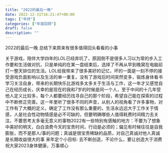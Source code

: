 ```yaml
---
title: "2022的最后一晚"
date: 2022-12-31T16:21:47+08:00
tags: ["年终"]
categories: ["年度回顾"]
draft: false
description: ""
---
```


2022的最后一晚
​总结下来原来有很多值得回头看看的小事

​关于游戏，陪伴大学四年的LOL已经弃坑了，原因倒不是很多人习以为常的步入工作要和生活做对抗，只是单纯的在某一盘结束后，选择了不再从早到晚窝在电脑前打一整天排位的生活。LOL给我带来了很多美好的记忆，坏的一面是一刻不停的接受游戏负面影响以及生活的单一重复。没有了游戏后时间突然变多，锻炼身体看书学习关注自身，带来的长期快乐比游戏多太多
​
​关于生活与工作，这一年才又感觉自己在经历成长，庆幸的是现在的我和7岁的时候是同一个人，至于中间的十几年受他人定义比较多，每个人都要经历找寻自己的那个阶段，希望自己能在探索的过程中不断修正完善。这一年里听了很多不同的声音，从别人的视角看了许多事物，对工作有了大概的定义，确定了工作没有那么重要的，生活永远远大于工作
​
​关于情感，人是社会性动物情感是必不可缺的，但要明确哪些人值得耗费时间精力去关注，不要思考太多毫无意义的事物
​
​2022有一些特别有感触的地方：
​不要为了想象中美好的明天，白白浪费今天的宝贵时间，行动是必须的；
​偏见有时候往往是自我膨胀，而不是那人/事的问题；
​真诚是很宝贵稀缺的品质，对自己真诚对他人真诚是长期收益很大的事
​
​来年定个小目标:
去不断创造，不论什么，要让创造大于消费
​
​祝大家2023身体健康，万事顺心